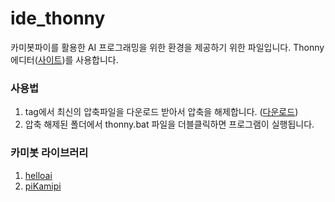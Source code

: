 # ide_thonny
카미봇파이를 활용한 AI 프로그래밍을 위한 환경을 제공하기 위한 파일입니다. 
Thonny에디터([사이트](https://github.com/thonny/thonny))를 사용합니다. 

### 사용법
1. tag에서 최신의 압축파일을 다운로드 받아서 압축을 해제합니다. ([다운로드](https://github.com/kamibot314/ide_thonny/tags))
2. 압축 해제된 폴더에서 thonny.bat 파일을 더블클릭하면 프로그램이 실행됩니다.

### 카미봇 라이브러리
1. [helloai](https://pypi.org/project/helloai/)
2. [piKamipi](https://pypi.org/project/pyKamipi/)

